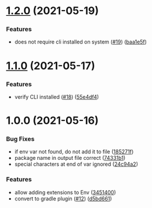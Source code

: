 # [1.2.0](https://github.com/levibostian/dotenv-android/compare/1.1.0...1.2.0) (2021-05-19)


### Features

* does not require cli installed on system ([#19](https://github.com/levibostian/dotenv-android/issues/19)) ([baa1e5f](https://github.com/levibostian/dotenv-android/commit/baa1e5f24f7ebb135114a4bba7d363d9ac27dcb7))

# [1.1.0](https://github.com/levibostian/dotenv-android/compare/1.0.0...1.1.0) (2021-05-17)


### Features

* verify CLI installed ([#18](https://github.com/levibostian/dotenv-android/issues/18)) ([55e4df4](https://github.com/levibostian/dotenv-android/commit/55e4df44014c1a8c6074335310bc1ff53deb73a3))

# 1.0.0 (2021-05-16)


### Bug Fixes

* if env var not found, do not add it to file ([185271f](https://github.com/levibostian/dotenv-android/commit/185271f23da7b2effbb8888e12a01288b098fddb))
* package name in output file correct ([74331b1](https://github.com/levibostian/dotenv-android/commit/74331b16357a09a41e454ea2aefc639325553e98))
* special characters at end of var ignored ([24c94a2](https://github.com/levibostian/dotenv-android/commit/24c94a2ab079f424ccc8330da26e6c7c32a3ed84))


### Features

* allow adding extensions to Env ([3451400](https://github.com/levibostian/dotenv-android/commit/345140045fe74160340935efefbf105757978fa5))
* convert to gradle plugin ([#12](https://github.com/levibostian/dotenv-android/issues/12)) ([d5bd661](https://github.com/levibostian/dotenv-android/commit/d5bd6617bde7cbd3af09ebf08d9f7a45ccd62f6a))
